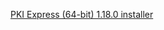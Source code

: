 ﻿[PKI Express (64-bit) 1.18.0 installer](https://cdn.lacunasoftware.com/pki-express/windows/pkie-1.18.0-x64.msi)
